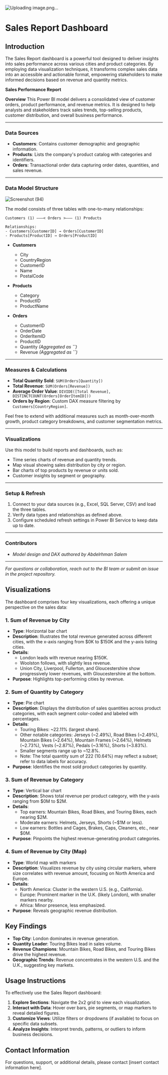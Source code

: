 ![Uploading image.png…]()


# Sales Report Dashboard


## Introduction

The Sales Report dashboard is a powerful tool designed to deliver insights into sales performance across various cities and product categories. By employing data visualization techniques, it transforms complex sales data into an accessible and actionable format, empowering stakeholders to make informed decisions based on revenue and quantity metrics.

**Sales Performance Report**

**Overview** This Power BI model delivers a consolidated view of customer orders, product performance, and revenue metrics. It is designed to help analysts and stakeholders track sales trends, top-selling products, customer distribution, and overall business performance.

---

### Data Sources

* **Customers**: Contains customer demographic and geographic information.
* **Products**: Lists the company's product catalog with categories and identifiers.
* **Orders**: Transactional order data capturing order dates, quantities, and sales revenue.

---

### Data Model Structure

![Screenshot (94)](https://github.com/user-attachments/assets/be713b7b-c919-44d0-a92d-cb7df1bc5b77)


The model consists of three tables with one-to-many relationships:

```text
Customers (1) ———< Orders >——— (1) Products
                 
Relationships:
- Customers[CustomerID] → Orders[CustomerID]
- Products[ProductID] → Orders[ProductID]
```

* **Customers**

  * City
  * CountryRegion
  * CustomerID
  * Name
  * PostalCode

* **Products**

  * Category
  * ProductID
  * ProductName

* **Orders**

  * CustomerID
  * OrderDate
  * OrderItemID
  * ProductID
  * Quantity   *(Aggregated as ****\`\`****)*
  * Revenue    *(Aggregated as ****\`\`****)*

---

### Measures & Calculations

* **Total Quantity Sold**: `SUM(Orders[Quantity])`
* **Total Revenue**: `SUM(Orders[Revenue])`
* **Average Order Value**: `DIVIDE([Total Revenue], DISTINCTCOUNT(Orders[OrderItemID]))`
* **Orders by Region**: Custom DAX measure filtering by `Customers[CountryRegion]`.

Feel free to extend with additional measures such as month-over-month growth, product category breakdowns, and customer segmentation metrics.

---

### Visualizations

Use this model to build reports and dashboards, such as:

* Time series charts of revenue and quantity trends.
* Map visual showing sales distribution by city or region.
* Bar charts of top products by revenue or units sold.
* Customer insights by segment or geography.

---

### Setup & Refresh

1. Connect to your data sources (e.g., Excel, SQL Server, CSV) and load the three tables.
2. Verify data types and relationships as defined above.
3. Configure scheduled refresh settings in Power BI Service to keep data up to date.

---

### Contributors

* *Model design and DAX authored by Abdelrhman Salem*

---

*For questions or collaboration, reach out to the BI team or submit an issue in the project repository.*

## Visualizations

The dashboard comprises four key visualizations, each offering a unique perspective on the sales data:

### 1. Sum of Revenue by City
- **Type**: Horizontal bar chart
- **Description**: Illustrates the total revenue generated across different cities, with the x-axis ranging from $0K to $150K and the y-axis listing cities.
- **Details**: 
  - London leads with revenue nearing $150K.
  - Woolston follows, with slightly less revenue.
  - Union City, Liverpool, Fullerton, and Gloucestershire show progressively lower revenues, with Gloucestershire at the bottom.
- **Purpose**: Highlights top-performing cities by revenue.

### 2. Sum of Quantity by Category
- **Type**: Pie chart
- **Description**: Displays the distribution of sales quantities across product categories, with each segment color-coded and labeled with percentages.
- **Details**: 
  - Touring Bikes: ~22.11% (largest share).
  - Other notable categories: Jerseys (~2.49%), Road Bikes (~2.49%), Mountain Bikes (~2.64%), Mountain Frames (~2.64%), Helmets (~2.73%), Vests (~2.87%), Pedals (~3.16%), Shorts (~3.83%).
  - Smaller segments range up to ~12.8%.
  - Note: The total quantity sum of 222 (10.64%) may reflect a subset; refer to data labels for accuracy.
- **Purpose**: Identifies the most sold product categories by quantity.

### 3. Sum of Revenue by Category
- **Type**: Vertical bar chart
- **Description**: Shows total revenue per product category, with the y-axis ranging from $0M to $2M.
- **Details**: 
  - Top earners: Mountain Bikes, Road Bikes, and Touring Bikes, each nearing $2M.
  - Moderate earners: Helmets, Jerseys, Shorts (~$1M or less).
  - Low earners: Bottles and Cages, Brakes, Caps, Cleaners, etc., near $0M.
- **Purpose**: Pinpoints the highest revenue-generating product categories.

### 4. Sum of Revenue by City (Map)
- **Type**: World map with markers
- **Description**: Visualizes revenue by city using circular markers, where size correlates with revenue amount, focusing on North America and Europe.
- **Details**: 
  - North America: Cluster in the western U.S. (e.g., California).
  - Europe: Prominent marker in the U.K. (likely London), with smaller markers nearby.
  - Africa: Minor presence, less emphasized.
- **Purpose**: Reveals geographic revenue distribution.

## Key Findings

- **Top City**: London dominates in revenue generation.
- **Quantity Leader**: Touring Bikes lead in sales volume.
- **Revenue Champions**: Mountain Bikes, Road Bikes, and Touring Bikes drive the highest revenue.
- **Geographic Trends**: Revenue concentrates in the western U.S. and the U.K., suggesting key markets.

## Usage Instructions

To effectively use the Sales Report dashboard:

1. **Explore Sections**: Navigate the 2x2 grid to view each visualization.
2. **Interact with Data**: Hover over bars, pie segments, or map markers to reveal detailed figures.
3. **Customize Views**: Utilize filters or dropdowns (if available) to focus on specific data subsets.
4. **Analyze Insights**: Interpret trends, patterns, or outliers to inform business decisions.

## Contact Information

For questions, support, or additional details, please contact [insert contact information here].
